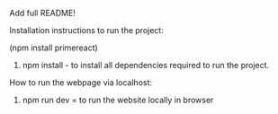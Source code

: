 Add full README!

Installation instructions to run the project:

(npm install primereact)

1. npm install - to install all dependencies required to run the project.

How to run the webpage via localhost:

1.  npm run dev = to run the website locally in browser